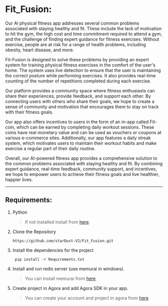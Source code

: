 # Fit_Fusion:
Our AI physical fitness app addresses several common problems associated with staying healthy and fit. These include the lack of motivation to hit the gym, the high cost and time commitment required to attend a gym, and the challenge of finding expert guidance for fitness exercises. Without exercise, people are at risk for a range of health problems, including obesity, heart disease, and more.

Fit-Fusion is designed to solve these problems by providing an expert system for training physical fitness exercises in the comfort of the user's home. The system uses live detection to ensure that the user is maintaining the correct posture while performing exercises. It also provides real-time counting of the number of repetitions completed during each exercise.

Our platform provides a community space where fitness enthusiasts can share their experiences, provide feedback, and support each other. By connecting users with others who share their goals, we hope to create a sense of community and motivation that encourages them to stay on track with their fitness goals.

Our app also offers incentives to users in the form of an in-app called Fit-coin, which can be earned by completing daily workout sessions. These coins have real monetary value and can be used as vouchers or coupons at various e-commerce sites. Additionally, our app features a daily streak system, which motivates users to maintain their workout habits and make exercise a regular part of their daily routine.

Overall, our AI-powered fitness app provides a comprehensive solution to the common problems associated with staying healthy and fit. By combining expert guidance, real-time feedback, community support, and incentives, we hope to empower users to achieve their fitness goals and live healthier, happier lives.

---
## Requirements:
1. Python
    > if not installed install from [here](https://www.python.org/downloads/).
2. Clone the Repository
     ```
     https://github.com/starDust-V2/Fit_Fusion.git
     ```
3. Install the dependencies for the project
    ```
     pip install -r Requirements.txt 
     ```
4. Install and run redis server (use memurai in windows).
    > You can install memurai from [here](https://www.memurai.com/get-memurai).
5. Create project in Agora and add Agora SDK in your app.
    >You can create your account and project in agora from [here](https://www.agora.io/en/)
